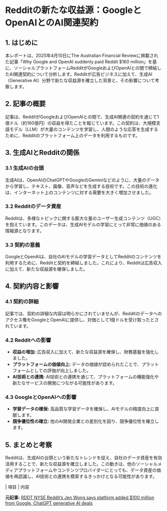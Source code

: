 # Redditの新たな収益源：GoogleとOpenAIとのAI関連契約

## 1. はじめに

本レポートは、2025年4月10日にThe Australian Financial Reviewに掲載された記事「Why Google and OpenAI suddenly paid Reddit $160 million」を基に、ソーシャルプラットフォームRedditがGoogleおよびOpenAIとの間で締結したAI関連契約について分析します。Redditが広告ビジネスに加えて、生成AI（Generative AI）分野で新たな収益源を確立した背景と、その影響について考察します。

## 2. 記事の概要

記事は、RedditがGoogleおよびOpenAIとの間で、生成AI関連の契約を通じて1億ドル（約160億円）の収益を得たことを報じています。この契約は、大規模言語モデル（LLM）が大量のコンテンツを学習し、人間のような応答を生成するために、Redditのプラットフォーム上のデータを利用するものです。

## 3. 生成AIとRedditの関係

### 3.1 生成AIの台頭

生成AIは、OpenAIのChatGPTやGoogleのGeminiなどのように、大量のデータから学習し、テキスト、画像、音声などを生成する技術です。この技術の進化は、インターネット上のコンテンツに対する需要を大きく増加させました。

### 3.2 Redditのデータ資産

Redditは、多様なトピックに関する膨大な量のユーザー生成コンテンツ（UGC）を抱えています。このデータは、生成AIモデルの学習にとって非常に価値のある情報源となります。

### 3.3 契約の意義

GoogleとOpenAIは、自社のAIモデルの学習データとしてRedditのコンテンツを利用するために、Redditと契約を締結しました。これにより、Redditは広告収入に加えて、新たな収益源を確保しました。

## 4. 契約内容と影響

### 4.1 契約の詳細

記事では、契約の詳細な内容は明らかにされていませんが、Redditのデータへのアクセス権をGoogleとOpenAIに提供し、対価として1億ドルを受け取ったとされています。

### 4.2 Redditへの影響

* **収益の増加:** 広告収入に加えて、新たな収益源を確保し、財務基盤を強化しました。
* **プラットフォームの価値向上:** データの価値が認められたことで、プラットフォームとしての評価が向上しました。
* **AI技術との連携:** AI技術との連携を通じて、プラットフォームの機能強化や新たなサービスの開発につながる可能性があります。

### 4.3 GoogleとOpenAIへの影響

* **学習データの確保:** 高品質な学習データを確保し、AIモデルの精度向上に貢献します。
* **競争優位性の確立:** 他のAI開発企業との差別化を図り、競争優位性を確立します。

## 5. まとめと考察

Redditは、生成AIの台頭という新たなトレンドを捉え、自社のデータ資産を有効活用することで、新たな収益源を確立しました。この動きは、他のソーシャルメディアプラットフォームやコンテンツプロバイダーにとっても、データ資産の価値を再認識し、AI技術との連携を模索するきっかけとなる可能性があります。

| 項目 | 内容 

**元記事:** [RDDT NYSE Reddit’s Jen Wong says platform added $100 million from Google, ChatGPT generative AI deals](https://www.afr.com/companies/media-and-marketing/why-google-and-openai-suddenly-paid-reddit-160-million-20250410-p5lqn2)